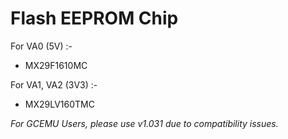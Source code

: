 # Flash EEPROM Chip

For VA0 (5V) :-
- MX29F1610MC 

For VA1, VA2 (3V3) :-
- MX29LV160TMC

_For GCEMU Users, please use v1.031 due to compatibility issues._
